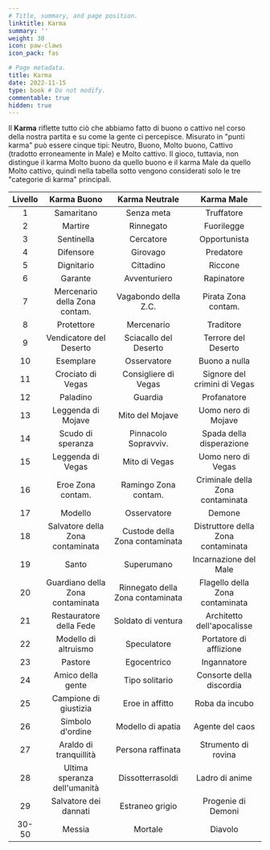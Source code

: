 ```yaml
---
# Title, summary, and page position.
linktitle: Karma
summary: ''
weight: 30
icon: paw-claws
icon_pack: fas

# Page metadata.
title: Karma
date: 2022-11-15
type: book # Do not modify.
commentable: true
hidden: true
---
```


<div class="fnv">

Il **Karma** riflette tutto ciò che abbiamo fatto di buono o cattivo nel corso della nostra partita e su come la gente ci percepisce. Misurato in "punti karma"
può essere cinque tipi: Neutro, Buono, Molto buono, Cattivo (tradotto erroneamente in Male) e Molto cattivo. Il gioco, tuttavia, non distingue il karma
Molto buono da quello buono e il karma Male da quello Molto cattivo, quindi nella tabella sotto vengono considerati solo le tre "categorie di karma"
principali.


| Livello |            Karma Buono           |          Karma Neutrale          |             Karma Male             |
|:-------:|:--------------------------------:|:--------------------------------:|:----------------------------------:|
|    1    |            Samaritano            |            Senza meta            |             Truffatore             |
|    2    |              Martire             |             Rinnegato            |             Fuorilegge             |
|    3    |            Sentinella            |             Cercatore            |            Opportunista            |
|    4    |             Difensore            |             Girovago             |              Predatore             |
|    5    |            Dignitario            |             Cittadino            |               Riccone              |
|    6    |              Garante             |           Avventuriero           |             Rapinatore             |
|    7    |   Mercenario della Zona contam.  |       Vagabondo della Z.C.       |         Pirata Zona contam.        |
|    8    |            Protettore            |            Mercenario            |              Traditore             |
|    9    |      Vendicatore del Deserto     |       Sciacallo del Deserto      |         Terrore del Deserto        |
|    10   |             Esemplare            |            Osservatore           |            Buono a nulla           |
|    11   |         Crociato di Vegas        |       Consigliere di Vegas       |    Signore del crimini di Vegas    |
|    12   |             Paladino             |              Guardia             |             Profanatore            |
|    13   |        Leggenda di Mojave        |          Mito del Mojave         |         Uomo nero di Mojave        |
|    14   |         Scudo di speranza        |       Pinnacolo Sopravviv.       |      Spada della disperazione      |
|    15   |         Leggenda di Vegas        |           Mito di Vegas          |         Uomo nero di Vegas         |
|    16   |         Eroe Zona contam.        |       Ramingo Zona contam.       |  Criminale della Zona contaminata  |
|    17   |              Modello             |            Osservatore           |               Demone               |
|    18   | Salvatore della Zona contaminata |  Custode della Zona contaminata  | Distruttore della Zona contaminata |
|    19   |               Santo              |            Superumano            |        Incarnazione del Male       |
|    20   | Guardiano della Zona contaminata | Rinnegato della Zona contaminata |   Flagello della Zona contaminata  |
|    21   |      Restauratore della Fede     |        Soldato di ventura        |     Architetto dell'apocalisse     |
|    22   |       Modello di altruismo       |            Speculatore           |       Portatore di afflizione      |
|    23   |              Pastore             |            Egocentrico           |             Ingannatore            |
|    24   |         Amico della gente        |          Tipo solitario          |      Consorte della discordia      |
|    25   |       Campione di giustizia      |          Eroe in affitto         |           Roba da incubo           |
|    26   |         Simbolo d'ordine         |         Modello di apatia        |           Agente del caos          |
|    27   |      Araldo di tranquillità      |         Persona raffinata        |         Strumento di rovina        |
|    28   |   Ultima speranza dell'umanità   |         Dissotterrasoldi         |           Ladro di anime           |
|    29   |       Salvatore dei dannati      |          Estraneo grigio         |         Progenie di Demoni         |
|  30-50  |              Messia              |              Mortale             |               Diavolo              |